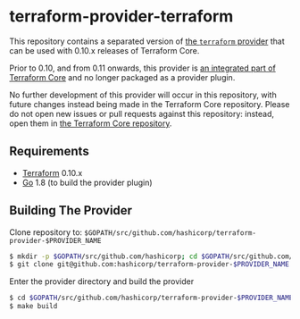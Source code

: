terraform-provider-terraform
============================

This repository contains a separated version of [the `terraform` provider](https://www.terraform.io/docs/providers/terraform/index.html) that can be used with 0.10.x releases of Terraform Core.

Prior to 0.10, and from 0.11 onwards, this provider is [an integrated part of Terraform Core](https://github.com/hashicorp/terraform/tree/master/builtin/providers/terraform) and no longer packaged as a provider plugin.

No further development of this provider will occur in this repository, with future changes instead being made in the Terraform Core repository. Please do not open new issues or pull requests against this repository: instead, open them in [the Terraform Core repository](https://github.com/hashicorp/terraform).

Requirements
------------

-	[Terraform](https://www.terraform.io/downloads.html) 0.10.x
-	[Go](https://golang.org/doc/install) 1.8 (to build the provider plugin)

Building The Provider
---------------------

Clone repository to: `$GOPATH/src/github.com/hashicorp/terraform-provider-$PROVIDER_NAME`

```sh
$ mkdir -p $GOPATH/src/github.com/hashicorp; cd $GOPATH/src/github.com/hashicorp
$ git clone git@github.com:hashicorp/terraform-provider-$PROVIDER_NAME
```

Enter the provider directory and build the provider

```sh
$ cd $GOPATH/src/github.com/hashicorp/terraform-provider-$PROVIDER_NAME
$ make build
```
